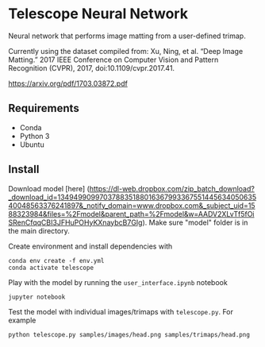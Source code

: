 # Telescope Neural Network

Neural network that performs image matting from a user-defined trimap.

Currently using the dataset compiled from:
Xu, Ning, et al. “Deep Image Matting.” 2017 IEEE Conference on Computer Vision and Pattern Recognition (CVPR), 2017, doi:10.1109/cvpr.2017.41.

https://arxiv.org/pdf/1703.03872.pdf

## Requirements
* Conda
* Python 3
* Ubuntu

## Install
Download model [here] (https://dl-web.dropbox.com/zip_batch_download?_download_id=13494990997037883518801636799336755144563405063540048563376241897&_notify_domain=www.dropbox.com&_subject_uid=1588323984&files=%2Fmodel&parent_path=%2Fmodel&w=AADV2XLvTf5fOiSRenCfqqCBI3JFHuPOHyKXnaybcB7GIg). Make sure "model" folder is in the main directory.

Create environment and install dependencies with
```
conda env create -f env.yml
conda activate telescope
```
Play with the model by running the ```user_interface.ipynb``` notebook
```
jupyter notebook
```
Test the model with individual images/trimaps with ```telescope.py```.
For example
```
python telescope.py samples/images/head.png samples/trimaps/head.png
```